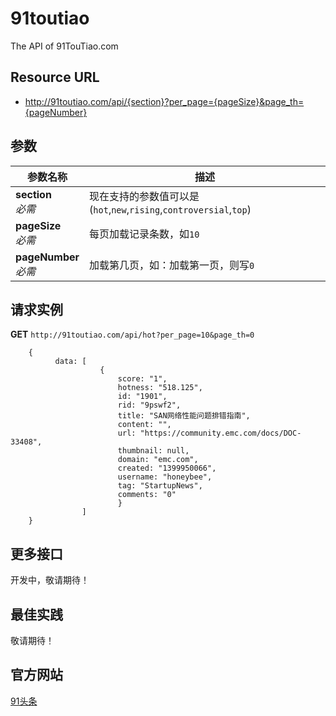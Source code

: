 91toutiao
=========

The API of  91TouTiao.com  

Resource URL
------------
- http://91toutiao.com/api/{section}?per_page={pageSize}&page_th={pageNumber}

参数
----

参数名称                  | 描述
------------------------- | ------
**section**<br>*必需*     | 现在支持的参数值可以是(`hot`,`new`,`rising`,`controversial`,`top`)
**pageSize**<br>*必需*    | 每页加载记录条数，如`10`
**pageNumber**<br>*必需*  | 加载第几页，如：加载第一页，则写`0`

请求实例
--------

**GET** `http://91toutiao.com/api/hot?per_page=10&page_th=0`

        {
              data: [
                        {
                            score: "1",
                            hotness: "518.125",
                            id: "1901",
                            rid: "9pswf2",
                            title: "SAN网络性能问题排错指南",
                            content: "",
                            url: "https://community.emc.com/docs/DOC-33408",
                            thumbnail: null,
                            domain: "emc.com",
                            created: "1399950066",
                            username: "honeybee",
                            tag: "StartupNews",
                            comments: "0"
                            }
                    ]
        }

更多接口
--------
开发中，敬请期待！


最佳实践
--------
敬请期待！

官方网站
--------
[91头条](http://91toutiao.com/)
